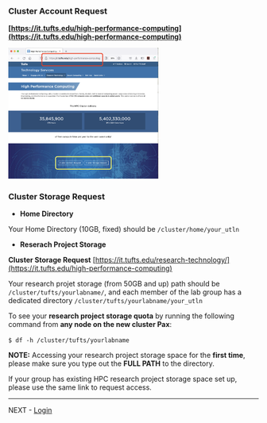 ### Cluster Account Request

**[https://it.tufts.edu/high-performance-computing](https://it.tufts.edu/high-performance-computing)**

<img src="../images/rthpcpage.png" alt="Requests" width="60%">

### Cluster Storage Request

* __Home Directory__

Your Home Directory (10GB, fixed) should be `/cluster/home/your_utln`

* __Reserach Project Storage__

**Cluster Storage Request** [https://it.tufts.edu/research-technology/](https://it.tufts.edu/high-performance-computing)

Your research projet storage (from 50GB and up) path should be `/cluster/tufts/yourlabname/`, and each member of the lab group has a dedicated directory `/cluster/tufts/yourlabname/your_utln`

To see your **research project storage quota** by running the following command from **any node on the new cluster Pax**:

`$ df -h /cluster/tufts/yourlabname ` 

**NOTE:** Accessing your research project storage space for the __first time__, please make sure you type out the __FULL PATH__ to the directory.

If your group has existing HPC research project storage space set up, please use the same link to request access. 

---

NEXT - [Login](Login.md)
